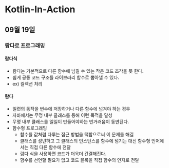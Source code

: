# Kotlin-In-Action

## 09월 19일

### 람다로 프로그래밍

#### 람다식
- 람다는 기본적으로 다른 함수에 넘길 수 있는 작은 코드 조각을 뜻 한다.
- 쉽게 공통 코드 구조를 라이브러리 함수로 뽑아낼 수 있다.
- ex) 컬렉션 처리

#### 람다
- 일련의 동작을 변수에 저장하거나 다른 함수에 넘겨야 하는 경우
- 자바에서는 무명 내부 클래스를 통해 이런 목적을 달성
- 무명 내부 클래스를 일일이 만들어야하는 번거러움이 동반된다.
- 함수형 프로그래밍
  - 함수를 값처럼 다루는 접근 방법을 택함으로써 이 문제를 해결
  - 클래스를 성넌하고 그 클래스의 인스턴스를 함수에 넘기는 대신 함수형 언어에서는 직접 다른 함수에 전달
  - 람다 식을 사용하면 코드가 더욱더 간결해진다.
  - 함수를 선언할 필요가 없고 코드 블록을 직접 함수의 인자로 전달

